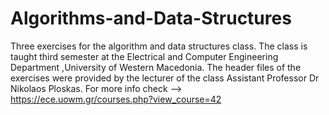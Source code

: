 # Algorithms-and-Data-Structures
 
Three exercises for the algorithm and data structures class.
The class is taught third semester at the Electrical and Computer Engineering Department ,University of Western Macedonia.
The header files of the exercises were provided by the lecturer of the class Assistant Professor Dr Nikolaos Ploskas.
For more info check --> https://ece.uowm.gr/courses.php?view_course=42
